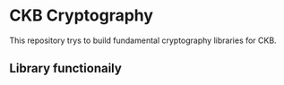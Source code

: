 # CKB Cryptography

This repository trys to build fundamental cryptography libraries for CKB.

## Library functionaily
